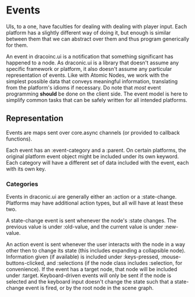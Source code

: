 # Events

UIs, to a one, have faculties for dealing with dealing with player input. Each platform has a slightly different way of doing it, but enough is similar between them that we can abstract over them and thus program generically for them.

An event in dracoinc.ui is a notification that something significant has happened to a node. As draconic.ui is a library that doesn't assume any specific framework or platform, it also doesn't assume any particular representation of events. Like with Atomic Nodes, we work with the simplest possible data that conveys meaningful information, translating from the platform's idioms if necessary. Do note that _most_ event programming **should** be done on the client side. The event model is here to simplify common tasks that can be safely written for all intended platforms.

## Representation
Events are maps sent over core.async channels (or provided to callback functions).

Each event has an :event-category and a :parent. On certain platforms, the original platform event object might be included under its own keyword. Each category will have a different set of data included with the event, each with its own key.

### Categories
Events in draconic.ui are generally either an :action or a :state-change. Platforms may have additional action types, but all will have at least these two.

A state-change event is sent whenever the node's :state changes. The previous value is under :old-value, and the current value is under :new-value.

An action event is sent whenever the user interacts with the node in a way other then to change its state (this includes expanding a collapsible node). Information given (if available) is included under :keys-pressed, :mouse-buttons-clicked, and :selections (if the node class includes :selection, for convenience). If the event has a target node, that node will be included under :target. Keyboard-driven events will only be sent if the node is selected and the keyboard input doesn't change the state such that a state-change event is fired, or by the root node in the scene graph.
